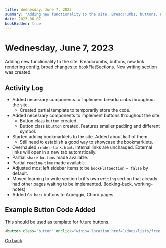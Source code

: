 ```yaml
---
title: Wednesday, June 7, 2023
summary: "Adding new functionality to the site. Breadcrumbs, buttons, new link rendering config, broad changes to bookFlatSections. New writing section was created."
date: 2023-06-07
bookHidden: true
---
```


# Wednesday, June 7, 2023

Adding new functionality to the site. Breadcrumbs, buttons, new link rendering config, broad changes to bookFlatSections. New writing section was created.

## Activity Log
- Added necessary components to implement breadcrumbs throughout the site.
  - Created partial template to temporarily store the code.
- Added necessary components to implement buttons throughout the site.
  - Button class `button` created.
  - Button class `bbutton` created. Features smaller padding and different symbol.
- Started adding bookmarklets to the site. Added about half of them.
  - Still need to establish a good way to showcase the bookmarklets.
- Overhauled `render-link.html`. Internal links are unchanged. External links will open in a new tab automatically.
- Partial `share-buttons` made available.
- Partial `reading-time` made available.
- Adjusted most left sidebar items to be `bookFlatSection = false` by default.
- Moved learning to write section to it's own `writing` section that already had other pages waiting to be implemented. (looking-back, working-notes)
- Added `Go back` buttons to Arpeggio, Chord pages.

## Example Button Code Added

This should be used as template for future buttons.

```html
<button class="button" onclick="window.location.href=`/docs/lists/free-facts/`;"><span>Go back</span></button>
```

<a class="link_button_back" href="/docs/journals/"><span>Go back</span></a>